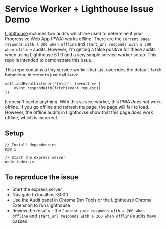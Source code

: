 # Service Worker + Lighthouse Issue Demo

[Lighthouse](https://developers.google.com/web/tools/lighthouse/) includes two audits which are used to determine if your Progressive Web App (PWA) works offline. There are the `Current page responds with a 200 when offline` and `start_url responds with a 200 when offline` audits. However, I'm getting a false positive for these audits when using Lighthouse 5.1.0 and a very simple service worker setup. This repo is intended to demonstrate this issue.

This repo contains a tiny service worker that just overrides the default `fetch` behaviour, in order to just call `fetch`:
```
self.addEventListener('fetch', (event) => {
    event.respondWith(fetch(event.request))
})
```
It doesn't cache anything. With this service worker, this PWA *does not* work offline. If you go offline and refresh the page, the page will fail to load. However, the offline audits in Lighthouse show that this page *does* work offline, which is incorrect.

## Setup

```
// Install dependencies
npm i

// Start the express server
node index.js
```

## To reproduce the issue

- Start the express server
- Navigate to localhost:3000
- Use the Audit panel in Chrome Dev Tools or the Lighthouse Chrome Extension to run Lighthouse
- Review the results - the `Current page responds with a 200 when offline` and `start_url responds with a 200 when offline` audits have passed